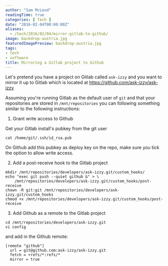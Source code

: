 ```yaml
---
author: "Sam McLeod"
readingTime: true
categories: [ Tech ]
date: "2016-02-04T00:00:00Z"
aliases:
  - /tech/2016/02/04/mirror-gitlab-to-github/
image: backdrop-austria.jpg
featuredImagePreview: backdrop-austria.jpg
tags:
- tech
- software
title: Mirroring a Gitlab project to Github
---
```


Let's pretend you have a project on Gitlab called `ask-izzy` and you want to mirror it up to Gitlab which is located at <https://github.com/ask-izzy/ask-izzy>

Assuming you're running Gitlab as the default user of `git` and that your repositories are stored in `/mnt/repositories` you can following something similar to the following instructions:

1. Grant write access to Github

Get your Gitlab install's pubkey from the git user

```shell
cat /home/git/.ssh/id_rsa.pub
```

On Github add this pubkey as deploy key on the repo, make sure you tick the option to allow write access.

2. Add a post-receive hook to the Gitlab project

```shell
mkdir /mnt/repositories/developers/ask-izzy.git/custom_hooks/
echo "exec git push --quiet github &" > \
    /mnt/repositories/developers/ask-izzy.git/custom_hooks/post-receive
chown -R git:git /mnt/repositories/developers/ask-izzy.git/custom_hooks
chmod +x /mnt/repositories/developers/ask-izzy.git/custom_hooks/post-receive
```

3. Add Github as a remote to the Gitlab project

```shell
cd /mnt/repositories/developers/ask-izzy.git
vi config
```

and add in the Github remote:

```shell
[remote "github"]
  url = git@github.com:ask-izzy/ask-izzy.git
  fetch = +refs/*:refs/*
  mirror = true
```
